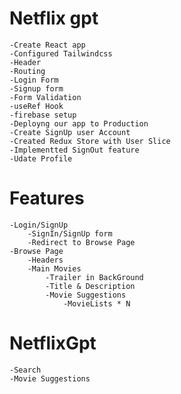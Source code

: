 
# Netflix gpt
    -Create React app
    -Configured Tailwindcss
    -Header
    -Routing
    -Login Form
    -Signup form
    -Form Validation
    -useRef Hook
    -firebase setup
    -Deployng our app to Production
    -Create SignUp user Account
    -Created Redux Store with User Slice
    -Implementted SignOut feature
    -Udate Profile

# Features
    -Login/SignUp
        -SignIn/SignUp form
        -Redirect to Browse Page
    -Browse Page
        -Headers
        -Main Movies
            -Trailer in BackGround
            -Title & Description
            -Movie Suggestions
                -MovieLists * N
# NetflixGpt
    -Search
    -Movie Suggestions